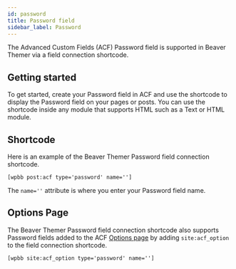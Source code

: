 ```yaml
---
id: password
title: Password field
sidebar_label: Password
---
```


The Advanced Custom Fields (ACF) Password field is supported in Beaver Themer via a field connection shortcode.

## Getting started

To get started, create your Password field in ACF and use the shortcode to display the Password field on your pages or posts. You can use the shortcode inside any module that supports HTML such as a Text or HTML module.

## Shortcode

Here is an example of the Beaver Themer Password field connection shortcode.

```markup
[wpbb post:acf type='password' name='']
```

The `name=''` attribute is where you enter your Password field name.

## Options Page

The Beaver Themer Password field connection shortcode also supports Password fields added to the ACF [Options page](../options-page.md) by adding `site:acf_option` to the field connection shortcode.

```markup
[wpbb site:acf_option type='password' name='']
```
